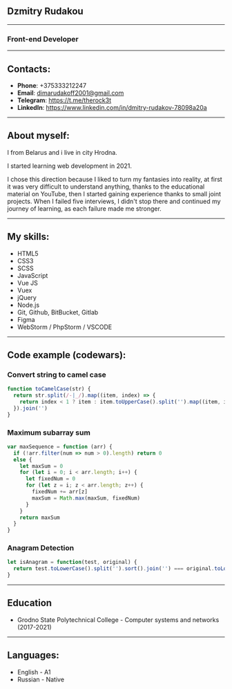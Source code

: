 ## Dzmitry Rudakou

___

### Front-end Developer

___

## Contacts:

- **Phone**: +375333212247
- **Email**: dimarudakoff2001@gmail.com
- **Telegram**: https://t.me/therock3t
- **LinkedIn**: https://www.linkedin.com/in/dmitry-rudakov-78098a20a

---

## About myself:
I from Belarus and i live in city Hrodna.

I started learning web development in 2021.

I chose this direction because I liked to turn my fantasies into reality, at first it was very difficult to understand anything, thanks to the educational material on YouTube, then I started gaining experience thanks to small joint projects. When I failed five interviews, I didn't stop there and continued my journey of learning, as each failure made me stronger.

---

## My skills:

- HTML5
- CSS3
- SCSS
- JavaScript
- Vue JS
- Vuex
- jQuery
- Node.js
- Git, Github, BitBucket, Gitlab
- Figma
- WebStorm / PhpStorm / VSCODE
---
## Code example (codewars):
### Convert string to camel case
```javascript
function toCamelCase(str) {
  return str.split(/-|_/).map((item, index) => {
    return index < 1 ? item : item.toUpperCase().split('').map((item, index) => index < 1 ? item.toUpperCase(): item.toLowerCase()).join('')
  }).join('')
}
```

### Maximum subarray sum

```javascript
var maxSequence = function (arr) {
  if (!arr.filter(num => num > 0).length) return 0
  else {
    let maxSum = 0
    for (let i = 0; i < arr.length; i++) {
      let fixedNum = 0
      for (let z = i; z < arr.length; z++) {
        fixedNum += arr[z]
        maxSum = Math.max(maxSum, fixedNum)
      }
    }
    return maxSum
  }
}

```

### Anagram Detection

```javascript
let isAnagram = function(test, original) {
  return test.toLowerCase().split('').sort().join('') === original.toLowerCase().split('').sort().join('')
}

```

---

## Education

- Grodno State Polytechnical College - Computer systems and networks (2017-2021)

---
## Languages:

- English - A1
- Russian - Native
